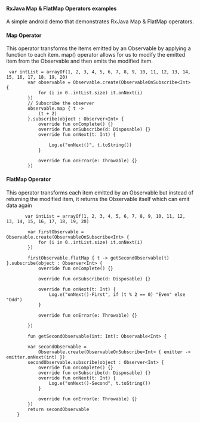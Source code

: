 #### RxJava Map & FlatMap Operators examples

A simple android demo that demonstrates RxJava Map & FlatMap operators.

#### Map Operator

This operator transforms the items emitted by an Observable by applying a function to each item. map() operator allows for us to modify the emitted item from the Observable and then emits the modified item.

```
 var intList = arrayOf(1, 2, 3, 4, 5, 6, 7, 8, 9, 10, 11, 12, 13, 14, 15, 16, 17, 18, 19, 20)
        var observable = Observable.create(ObservableOnSubscribe<Int> {
            for (i in 0..intList.size) it.onNext(i)
        })
        // Subscribe the observer
        observable.map { t ->
            (t + 2)
        }.subscribe(object : Observer<Int> {
            override fun onComplete() {}
            override fun onSubscribe(d: Disposable) {}
            override fun onNext(t: Int) {

                Log.e("onNext()", t.toString())
            }

            override fun onError(e: Throwable) {}
        })
```

#### FlatMap Operator

This operator transforms each item emitted by an Observable but instead of returning the modified item, it returns the Observable itself which can emit data again

```
       var intList = arrayOf(1, 2, 3, 4, 5, 6, 7, 8, 9, 10, 11, 12, 13, 14, 15, 16, 17, 18, 19, 20)

        var firstObservable = Observable.create(ObservableOnSubscribe<Int> {
            for (i in 0..intList.size) it.onNext(i)
        })

        firstObservable.flatMap { t -> getSecondObservable(t) }.subscribe(object : Observer<Int> {
            override fun onComplete() {}

            override fun onSubscribe(d: Disposable) {}

            override fun onNext(t: Int) {
                Log.e("onNext()-First", if (t % 2 == 0) "Even" else "Odd")
            }

            override fun onError(e: Throwable) {}

        })
        
        fun getSecondObservable(int: Int): Observable<Int> {

        var secondObservable =
            Observable.create(ObservableOnSubscribe<Int> { emitter -> emitter.onNext(int) })
        secondObservable.subscribe(object : Observer<Int> {
            override fun onComplete() {}
            override fun onSubscribe(d: Disposable) {}
            override fun onNext(t: Int) {
                Log.e("onNext()-Second", t.toString())
            }

            override fun onError(e: Throwable) {}
        })
        return secondObservable
    }
```

